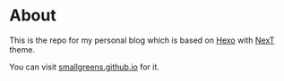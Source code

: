 # About

This is the repo for my personal blog which is based on [Hexo](https://hexo.io/) with [NexT](https://github.com/theme-next/hexo-theme-next) theme. 

You can visit [smallgreens.github.io](https://smallgreens.github.io) for it. 

